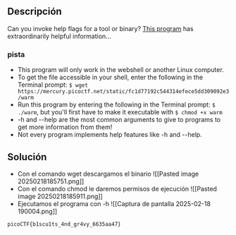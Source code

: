 
## Descripción 

Can you invoke help flags for a tool or binary? [This program](https://mercury.picoctf.net/static/fc1d77192c544314efece5dd309092e3/warm) has extraordinarily helpful information...

### pista

- This program will only work in the webshell or another Linux computer.
- To get the file accessible in your shell, enter the following in the Terminal prompt: `$ wget https://mercury.picoctf.net/static/fc1d77192c544314efece5dd309092e3/warm`
- Run this program by entering the following in the Terminal prompt: `$ ./warm`, but you'll first have to make it executable with `$ chmod +x warm`
- -h and --help are the most common arguments to give to programs to get more information from them!
- Not every program implements help features like -h and --help.
## Solución

- Con el comando wget descargamos el binario
![[Pasted image 20250218185751.png]]
- Con el comando chmod le daremos permisos de ejecución
![[Pasted image 20250218185911.png]]
- Ejecutamos el programa con -h
![[Captura de pantalla 2025-02-18 190004.png]]




```
picoCTF{b1scu1ts_4nd_gr4vy_6635aa47}
```

